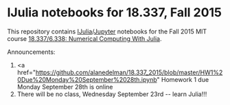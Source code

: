 # IJulia notebooks for 18.337, Fall 2015

This repository contains [IJulia](https://github.com/JuliaLang/IJulia.jl)/[Jupyter](https://jupyter.org/) notebooks for the Fall 2015 MIT course [18.337/6.338: Numerical Computing With Julia](http://courses.csail.mit.edu/18.337/2015).

Announcements: <br>
1. <a href="https://github.com/alanedelman/18.337_2015/blob/master/HW1%20Due%20Monday%20September%2028th.ipynb" Homework 1  </a> due Monday September 28th is online <br>
2. There will be no class, Wednesday September 23rd -- learn Julia!!!
